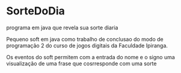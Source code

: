 # SorteDoDia
programa em java que revela sua sorte diaria

Pequeno soft em java como trabalho de conclusao do modo de programação 2 do curso de jogos digitais da Faculdade Ipiranga.

Os eventos do soft permitem com a entrada do nome e o signo uma visualização de uma frase que cosrresponde com uma sorte 
